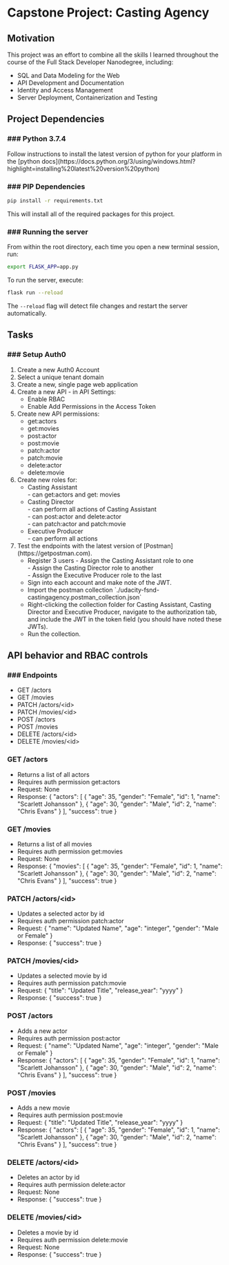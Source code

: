 <h1>Capstone Project: Casting Agency</h1>

<h2>Motivation</h2>

<p>This project was an effort to combine all the skills I learned throughout the course of the Full Stack Developer Nanodegree, including:</p>
<ul>
    <li>SQL and Data Modeling for the Web</li>
    <li>API Development and Documentation</li>
    <li>Identity and Access Management</li>
    <li>Server Deployment, Containerization and Testing</li>
</ul>

<h2>Project Dependencies</h2>

<h3>### Python 3.7.4</h3>
<p>
Follow instructions to install the latest version of python for your platform in the [python docs](https://docs.python.org/3/using/windows.html?highlight=installing%20latest%20version%20python)
</p>

<h3>### PIP Dependencies</h3>
<p>

```bash
pip install -r requirements.txt
```
This will install all of the required packages for this project.
</p>

<h3>### Running the server</h3>
<p>
From within the root directory, each time you open a new terminal session, run:

```bash
export FLASK_APP=app.py
```

To run the server, execute:

```bash
flask run --reload
```

The `--reload` flag will detect file changes and restart the server automatically.
</p>

<h2>Tasks</h2>

<h3>### Setup Auth0</h3>
<ol>
    <li>Create a new Auth0 Account</li>
    <li>Select a unique tenant domain</li>
    <li>Create a new, single page web application</li>
    <li>Create a new API
        - in API Settings:
            <ul>
                <li>Enable RBAC</li>
                <li>Enable Add Permissions in the Access Token</li>
            </ul>
    </li>
    <li>Create new API permissions:
        <ul>
            <li>get:actors</li>
            <li>get:movies</li>
            <li>post:actor</li>
            <li>post:movie</li>
            <li>patch:actor</li>
            <li>patch:movie</li>
            <li>delete:actor</li>
            <li>delete:movie</li>
        </ul>
    </li>
    <li>Create new roles for:
        <ul>
            <li>Casting Assistant<br/>
                - can get:actors and get: movies
            </li>
            <li>Casting Director<br/>
                - can perform all actions of Casting Assistant<br/>
                - can post:actor and delete:actor<br/>
                - can patch:actor and patch:movie<br/>
            </li>
            <li>Executive Producer<br/>
                - can perform all actions<br/>
            </li>
        </ul>
    </li>
    <li>Test the endpoints with the latest version of [Postman](https://getpostman.com). 
        <ul>
            <li>Register 3 users
             - Assign the Casting Assistant role to one<br/>
             - Assign the Casting Director role to another<br/>
             - Assign the Executive Producer role to the last
            <li>Sign into each account and make note of the JWT.
            <li>Import the postman collection 
                `./udacity-fsnd-castingagency.postman_collection.json`
            <li>Right-clicking the collection folder for Casting Assistant, Casting Director and Executive Producer, navigate to the authorization tab, and include the JWT in the token field (you should have noted these JWTs).
            <li>Run the collection.
        </ul>
    </li>
</ol>

<h2>API behavior and RBAC controls</h2>
<h3>### Endpoints</h3>
<ul>
    <li>GET /actors</li>
    <li>GET /movies</li>
    <li>PATCH /actors/&lt;id&gt;</li>
    <li>PATCH /movies/&lt;id&gt;</li>
    <li>POST /actors</li>
    <li>POST /movies</li>
    <li>DELETE /actors/&lt;id&gt;</li>
    <li>DELETE /movies/&lt;id&gt;</li>
</ul>

<h3>GET /actors</h3>
<ul>
    <li>Returns a list of all actors</li>
    <li>Requires auth permission get:actors</li>
    <li>Request: None</li>
    <li>Response:
        {
        "actors": [
            {
                "age": 35,
                "gender": "Female",
                "id": 1,
                "name": "Scarlett Johansson"
            },
            {
                "age": 30,
                "gender": "Male",
                "id": 2,
                "name": "Chris Evans"
            }
        ],
        "success": true
        }
    </li>
</ul>
<h3>GET /movies</h3>
<ul>
    <li>Returns a list of all movies</li>
    <li>Requires auth permission get:movies</li>
    <li>Request: None</li>
    <li>Response:
        {
        "movies": [
            {
                "age": 35,
                "gender": "Female",
                "id": 1,
                "name": "Scarlett Johansson"
            },
            {
                "age": 30,
                "gender": "Male",
                "id": 2,
                "name": "Chris Evans"
            }
        ],
        "success": true
        }
    </li>
</ul>
<h3>PATCH /actors/&lt;id&gt;</h3>
<ul>
    <li>Updates a selected actor by id</li>
    <li>Requires auth permission patch:actor</li>
    <li>Request: 
        {
            "name": "Updated Name",
            "age": "integer",
            "gender": "Male or Female"
        }
    </li>
    <li>Response:
        {
        "success": true
        }
    </li>
</ul>
<h3>PATCH /movies/&lt;id&gt;</h3>
<ul>
    <li>Updates a selected movie by id</li>
    <li>Requires auth permission patch:movie</li>
    <li>Request: 
        {
            "title": "Updated Title",
            "release_year": "yyyy"
        }
    </li>
    <li>Response:
        {
        "success": true
        }
    </li>
</ul>
<h3>POST /actors</h3>
<ul>
    <li>Adds a new actor</li>
    <li>Requires auth permission post:actor</li>
    <li>Request: 
        {
            "name": "Updated Name",
            "age": "integer",
            "gender": "Male or Female"
        }
    </li>
    <li>Response:
        {
        "actors": [
            {
                "age": 35,
                "gender": "Female",
                "id": 1,
                "name": "Scarlett Johansson"
            },
            {
                "age": 30,
                "gender": "Male",
                "id": 2,
                "name": "Chris Evans"
            }
        ],
        "success": true
        }
    </li>
</ul>
<h3>POST /movies</h3>
<ul>
    <li>Adds a new movie</li>
    <li>Requires auth permission post:movie</li>
    <li>Request: 
        {
            "title": "Updated Title",
            "release_year": "yyyy"
        }
    </li>
    <li>Response:
        {
        "actors": [
            {
                "age": 35,
                "gender": "Female",
                "id": 1,
                "name": "Scarlett Johansson"
            },
            {
                "age": 30,
                "gender": "Male",
                "id": 2,
                "name": "Chris Evans"
            }
        ],
        "success": true
        }
    </li>
</ul>
<h3>DELETE /actors/&lt;id&gt;</h3>
<ul>
    <li>Deletes an actor by id</li>
    <li>Requires auth permission delete:actor</li>
    <li>Request: None</li>
    <li>Response:
        {
        "success": true
        }
    </li>
</ul>
<h3>DELETE /movies/&lt;id&gt;</h3>
<ul>
    <li>Deletes a movie by id</li>
    <li>Requires auth permission delete:movie</li>
    <li>Request: None</li>
    <li>Response:
        {
        "success": true
        }
    </li>
</ul>